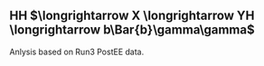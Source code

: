##  HH $\longrightarrow X \longrightarrow YH \longrightarrow b\Bar{b}\gamma\gamma$


Anlysis based on Run3 PostEE data. 
